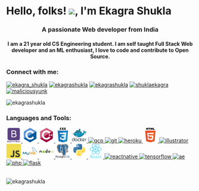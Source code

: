 # Hello, folks! <img src="https://raw.githubusercontent.com/MartinHeinz/MartinHeinz/master/wave.gif" width="30px">, I'm Ekagra Shukla
<h3 align="center">A passionate Web developer from India</h3>
<h4 align="center"> I am a 21 year old CS Engineering student. I am self taught Full Stack Web developer and an ML enthusiast, I love to code and contribute to Open Source.</h3>

<h3 align="left">Connect with me:</h3>
<p align="left">
<a href="https://twitter.com/ekagra_shukla" target="blank"><img src="https://img.icons8.com/fluent/50/000000/twitter.png" alt="ekagra_shukla" /></a>
<a href="https://linkedin.com/in/ekagrashukla" target="blank"><img src="https://img.icons8.com/color/50/000000/linkedin.png" alt="ekagrashukla"/></a>
<a href="https://fb.com/ekagrashukla" target="blank"><img src="https://img.icons8.com/fluent/50/000000/facebook-new.png" alt="ekagrashukla"/></a>
<a href="https://instagram.com/shuklaekagra" target="blank"><img src="https://img.icons8.com/fluent/50/000000/instagram-new.png" alt="shuklaekagra"/></a>
<a href="https://youtube.com/maliciousyunk" target="blank"><img src="https://img.icons8.com/color/50/000000/youtube-play.png" alt="maliciousyunk"/></a>
</p>

<p align="left"><img src="https://github-profile-trophy.vercel.app/?username=ekagrashukla&theme=darkhub&row=1" alt="ekagrashukla" /></a> </p>


<h3 align="left">Languages and Tools:</h3>
<p align="left">  
  <a href="https://getbootstrap.com" target="_blank"> <img src="https://raw.githubusercontent.com/devicons/devicon/master/icons/bootstrap/bootstrap-plain-wordmark.svg" alt="bootstrap" width="40" height="40"/> </a>
  <a href="https://www.cprogramming.com/" target="_blank"> <img src="https://raw.githubusercontent.com/devicons/devicon/master/icons/c/c-original.svg" alt="c" width="40" height="40"/> </a> 
  <a href="https://www.w3schools.com/cpp/" target="_blank"> <img src="https://raw.githubusercontent.com/devicons/devicon/master/icons/cplusplus/cplusplus-original.svg" alt="cplusplus" width="40" height="40"/> </a> 
  <a href="https://www.w3schools.com/css/" target="_blank"> <img src="https://raw.githubusercontent.com/devicons/devicon/master/icons/css3/css3-original-wordmark.svg" alt="css3" width="40" height="40"/> </a> 
  <a href="https://www.docker.com/" target="_blank"> <img src="https://raw.githubusercontent.com/devicons/devicon/master/icons/docker/docker-original-wordmark.svg" alt="docker" width="40" height="40"/> </a>  
   <a href="https://cloud.google.com" target="_blank"> <img src="https://www.vectorlogo.zone/logos/google_cloud/google_cloud-icon.svg" alt="gcp" width="40" height="40"/> </a> 
  <a href="https://git-scm.com/" target="_blank"> <img src="https://www.vectorlogo.zone/logos/git-scm/git-scm-icon.svg" alt="git" width="40" height="40"/> </a> 
  <a href="https://heroku.com" target="_blank"> <img src="https://www.vectorlogo.zone/logos/heroku/heroku-icon.svg" alt="heroku" width="40" height="40"/> </a> 
  <a href="https://www.w3.org/html/" target="_blank"> <img src="https://raw.githubusercontent.com/devicons/devicon/master/icons/html5/html5-original-wordmark.svg" alt="html5" width="40" height="40"/> </a> 
  <a href="https://www.adobe.com/in/products/illustrator.html" target="_blank"> <img src="https://www.vectorlogo.zone/logos/adobe_illustrator/adobe_illustrator-icon.svg" alt="illustrator" width="40" height="40"/> </a>  
  <a href="https://developer.mozilla.org/en-US/docs/Web/JavaScript" target="_blank"> <img src="https://raw.githubusercontent.com/devicons/devicon/master/icons/javascript/javascript-original.svg" alt="javascript" width="40" height="40"/> </a>  
  <a href="https://www.mysql.com/" target="_blank"> <img src="https://raw.githubusercontent.com/devicons/devicon/master/icons/mysql/mysql-original-wordmark.svg" alt="mysql" width="40" height="40"/> </a> 
  <a href="https://nodejs.org" target="_blank"> <img src="https://raw.githubusercontent.com/devicons/devicon/master/icons/nodejs/nodejs-original-wordmark.svg" alt="nodejs" width="40" height="40"/> </a> 
  <a href="https://www.postgresql.org" target="_blank"> <img src="https://raw.githubusercontent.com/devicons/devicon/master/icons/postgresql/postgresql-original-wordmark.svg" alt="postgresql" width="40" height="40"/> </a>
  <a href="https://www.python.org" target="_blank"> <img src="https://raw.githubusercontent.com/devicons/devicon/master/icons/python/python-original.svg" alt="python" width="40" height="40"/> </a> 
  <a href="https://reactjs.org/" target="_blank"> <img src="https://raw.githubusercontent.com/devicons/devicon/master/icons/react/react-original-wordmark.svg" alt="react" width="40" height="40"/> </a> 
  <a href="https://reactnative.dev/" target="_blank"> <img src="https://reactnative.dev/img/header_logo.svg" alt="reactnative" width="40" height="40"/> </a>
  <a href="https://www.tensorflow.org" target="_blank"> <img src="https://www.vectorlogo.zone/logos/tensorflow/tensorflow-icon.svg" alt="tensorflow" width="40" height="40"/> </a>  
  <a href="https://www.adobe.com/in/products/aftereffects.html" target="_blank"> <img src="https://cdn.freebiesupply.com/logos/large/2x/after-effects-cc-logo-png-transparent.png" alt="ae" width="40" height="40"/> </a>
  <a href="https://www.php.net/" target="_blank"> <img src="https://www.dogsbody.com/wp-content/uploads/PHP_Logo-180x180.png" alt="php" width="40" height="40"/> </a>
   <a href="https://flask.palletsprojects.com/en/1.1.x/" target="_blank"> <img src="https://i.pinimg.com/originals/87/bd/39/87bd39372d14ae2acda0121d9bc69d9c.png" alt="flask" width="40" height="40"/> </a>
<br>

<br>
<p><img align="center" src="https://github-readme-stats.vercel.app/api/top-langs?username=ekagrashukla&show_icons=true&locale=en&layout=compact" alt="ekagrashukla" /></p>
